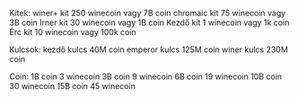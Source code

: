Kitek:
winer+ kit 250 winecoin  vagy 7B coin
chromaic kit 75 winecoin vagy 3B coin
Irner kit 30 winecoin vagy 1B coin
Kezdő kit 1 winecoin vagy 1k coin
Érc kit 10 winecoin vagy 100k coin

Kulcsok:
kezdő kulcs 40M coin
emperor kulcs 125M coin
winer kulcs 230M coin

Coin:
1B coin 3 winecoin
3B coin 9 winecoin
6B coin 19 winecoin
10B coin 30 winecoin
15B coin 45 winecoin
